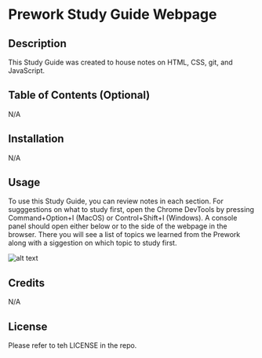 # Prework Study Guide Webpage

## Description

This Study Guide was created to house notes on HTML, CSS, git, and JavaScript.

## Table of Contents (Optional)

N/A

## Installation

N/A

## Usage

To use this Study Guide, you can review notes in each section. For sugggestions on what to study first, open the Chrome DevTools by pressing Command+Option+I (MacOS) or Control+Shift+I (Windows). A console panel should open either below or to the side of the webpage in the browser. There you will see a list of topics we learned from the Prework along with a siggestion on which topic to study first.

![alt text](assets/images/screenshot.png)

## Credits

N/A


## License

Please refer to teh LICENSE in the repo.


